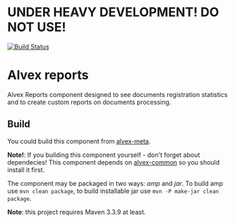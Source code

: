 # UNDER HEAVY DEVELOPMENT! DO NOT USE!

[![Build Status](https://travis-ci.org/ITDSystems/alvex-reports.svg?branch=master)](https://travis-ci.org/ITDSystems/alvex-reports)

Alvex reports
========================

Alvex Reports component designed to see documents registration statistics and to create custom reports on documents processing.

Build
-----

You could build this component from [alvex-meta](https://github.com/ITDSystems/alvex-meta).

**Note!**: If you building this component yourself - don't forget about dependecies! This component depends on [alvex-common](https://github.com/ITDSystems/alvex-common) so you should install it first.

The component may be packaged in two ways: *amp* and *jar*.
To build amp use `mvn clean package`, to build installable jar use `mvn -P make-jar clean package`.

**Note**: this project requires Maven 3.3.9 at least.
